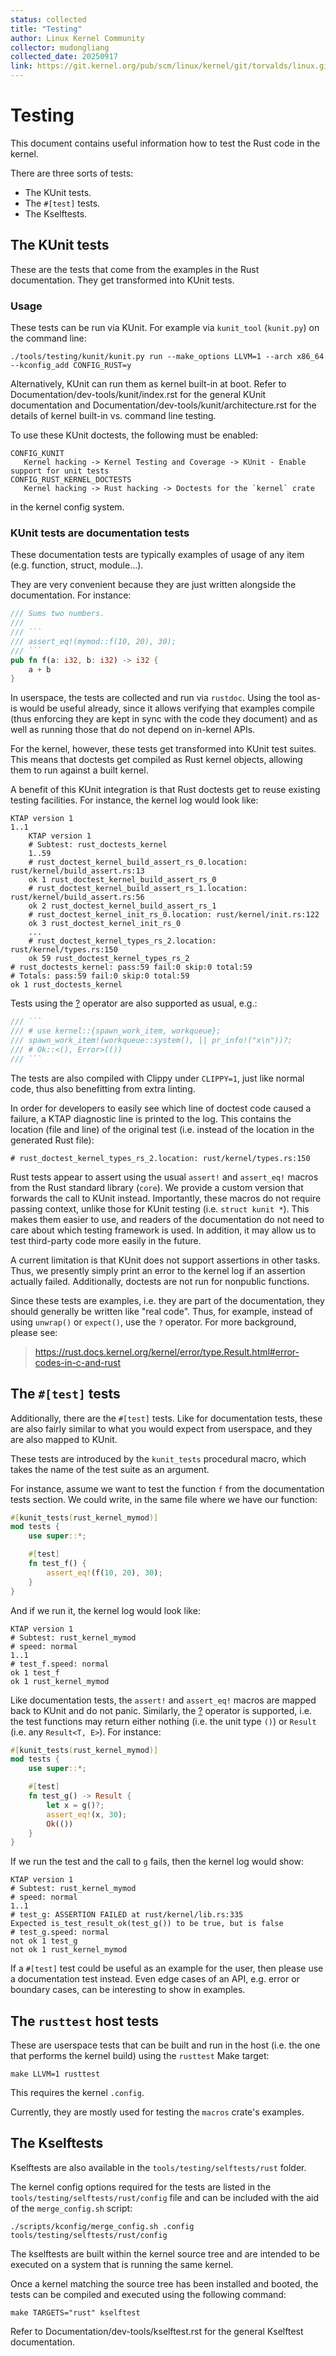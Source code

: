 ```yaml
---
status: collected
title: "Testing"
author: Linux Kernel Community
collector: mudongliang
collected_date: 20250917
link: https://git.kernel.org/pub/scm/linux/kernel/git/torvalds/linux.git/tree/Documentation/rust/testing.rst
---
```


# Testing

This document contains useful information how to test the Rust code in
the kernel.

There are three sorts of tests:

-   The KUnit tests.
-   The `#[test]` tests.
-   The Kselftests.

## The KUnit tests

These are the tests that come from the examples in the Rust
documentation. They get transformed into KUnit tests.

### Usage

These tests can be run via KUnit. For example via `kunit_tool`
(`kunit.py`) on the command line:

    ./tools/testing/kunit/kunit.py run --make_options LLVM=1 --arch x86_64 --kconfig_add CONFIG_RUST=y

Alternatively, KUnit can run them as kernel built-in at boot. Refer to
Documentation/dev-tools/kunit/index.rst for the general KUnit
documentation and Documentation/dev-tools/kunit/architecture.rst for the
details of kernel built-in vs. command line testing.

To use these KUnit doctests, the following must be enabled:

    CONFIG_KUNIT
       Kernel hacking -> Kernel Testing and Coverage -> KUnit - Enable support for unit tests
    CONFIG_RUST_KERNEL_DOCTESTS
       Kernel hacking -> Rust hacking -> Doctests for the `kernel` crate

in the kernel config system.

### KUnit tests are documentation tests

These documentation tests are typically examples of usage of any item
(e.g. function, struct, module\...).

They are very convenient because they are just written alongside the
documentation. For instance:

``` rust
/// Sums two numbers.
///
/// ```
/// assert_eq!(mymod::f(10, 20), 30);
/// ```
pub fn f(a: i32, b: i32) -> i32 {
    a + b
}
```

In userspace, the tests are collected and run via `rustdoc`. Using the
tool as-is would be useful already, since it allows verifying that
examples compile (thus enforcing they are kept in sync with the code
they document) and as well as running those that do not depend on
in-kernel APIs.

For the kernel, however, these tests get transformed into KUnit test
suites. This means that doctests get compiled as Rust kernel objects,
allowing them to run against a built kernel.

A benefit of this KUnit integration is that Rust doctests get to reuse
existing testing facilities. For instance, the kernel log would look
like:

    KTAP version 1
    1..1
        KTAP version 1
        # Subtest: rust_doctests_kernel
        1..59
        # rust_doctest_kernel_build_assert_rs_0.location: rust/kernel/build_assert.rs:13
        ok 1 rust_doctest_kernel_build_assert_rs_0
        # rust_doctest_kernel_build_assert_rs_1.location: rust/kernel/build_assert.rs:56
        ok 2 rust_doctest_kernel_build_assert_rs_1
        # rust_doctest_kernel_init_rs_0.location: rust/kernel/init.rs:122
        ok 3 rust_doctest_kernel_init_rs_0
        ...
        # rust_doctest_kernel_types_rs_2.location: rust/kernel/types.rs:150
        ok 59 rust_doctest_kernel_types_rs_2
    # rust_doctests_kernel: pass:59 fail:0 skip:0 total:59
    # Totals: pass:59 fail:0 skip:0 total:59
    ok 1 rust_doctests_kernel

Tests using the
[?](https://doc.rust-lang.org/reference/expressions/operator-expr.html#the-question-mark-operator)
operator are also supported as usual, e.g.:

``` rust
/// ```
/// # use kernel::{spawn_work_item, workqueue};
/// spawn_work_item!(workqueue::system(), || pr_info!("x\n"))?;
/// # Ok::<(), Error>(())
/// ```
```

The tests are also compiled with Clippy under `CLIPPY=1`, just like
normal code, thus also benefitting from extra linting.

In order for developers to easily see which line of doctest code caused
a failure, a KTAP diagnostic line is printed to the log. This contains
the location (file and line) of the original test (i.e. instead of the
location in the generated Rust file):

    # rust_doctest_kernel_types_rs_2.location: rust/kernel/types.rs:150

Rust tests appear to assert using the usual `assert!` and `assert_eq!`
macros from the Rust standard library (`core`). We provide a custom
version that forwards the call to KUnit instead. Importantly, these
macros do not require passing context, unlike those for KUnit testing
(i.e. `struct kunit *`). This makes them easier to use, and readers of
the documentation do not need to care about which testing framework is
used. In addition, it may allow us to test third-party code more easily
in the future.

A current limitation is that KUnit does not support assertions in other
tasks. Thus, we presently simply print an error to the kernel log if an
assertion actually failed. Additionally, doctests are not run for
nonpublic functions.

Since these tests are examples, i.e. they are part of the documentation,
they should generally be written like \"real code\". Thus, for example,
instead of using `unwrap()` or `expect()`, use the `?` operator. For
more background, please see:

> <https://rust.docs.kernel.org/kernel/error/type.Result.html#error-codes-in-c-and-rust>

## The `#[test]` tests

Additionally, there are the `#[test]` tests. Like for documentation
tests, these are also fairly similar to what you would expect from
userspace, and they are also mapped to KUnit.

These tests are introduced by the `kunit_tests` procedural macro, which
takes the name of the test suite as an argument.

For instance, assume we want to test the function `f` from the
documentation tests section. We could write, in the same file where we
have our function:

``` rust
#[kunit_tests(rust_kernel_mymod)]
mod tests {
    use super::*;

    #[test]
    fn test_f() {
        assert_eq!(f(10, 20), 30);
    }
}
```

And if we run it, the kernel log would look like:

    KTAP version 1
    # Subtest: rust_kernel_mymod
    # speed: normal
    1..1
    # test_f.speed: normal
    ok 1 test_f
    ok 1 rust_kernel_mymod

Like documentation tests, the `assert!` and `assert_eq!` macros are
mapped back to KUnit and do not panic. Similarly, the
[?](https://doc.rust-lang.org/reference/expressions/operator-expr.html#the-question-mark-operator)
operator is supported, i.e. the test functions may return either nothing
(i.e. the unit type `()`) or `Result` (i.e. any `Result<T, E>`). For
instance:

``` rust
#[kunit_tests(rust_kernel_mymod)]
mod tests {
    use super::*;

    #[test]
    fn test_g() -> Result {
        let x = g()?;
        assert_eq!(x, 30);
        Ok(())
    }
}
```

If we run the test and the call to `g` fails, then the kernel log would
show:

    KTAP version 1
    # Subtest: rust_kernel_mymod
    # speed: normal
    1..1
    # test_g: ASSERTION FAILED at rust/kernel/lib.rs:335
    Expected is_test_result_ok(test_g()) to be true, but is false
    # test_g.speed: normal
    not ok 1 test_g
    not ok 1 rust_kernel_mymod

If a `#[test]` test could be useful as an example for the user, then
please use a documentation test instead. Even edge cases of an API, e.g.
error or boundary cases, can be interesting to show in examples.

## The `rusttest` host tests

These are userspace tests that can be built and run in the host (i.e.
the one that performs the kernel build) using the `rusttest` Make
target:

    make LLVM=1 rusttest

This requires the kernel `.config`.

Currently, they are mostly used for testing the `macros` crate\'s
examples.

## The Kselftests

Kselftests are also available in the `tools/testing/selftests/rust`
folder.

The kernel config options required for the tests are listed in the
`tools/testing/selftests/rust/config` file and can be included with the
aid of the `merge_config.sh` script:

    ./scripts/kconfig/merge_config.sh .config tools/testing/selftests/rust/config

The kselftests are built within the kernel source tree and are intended
to be executed on a system that is running the same kernel.

Once a kernel matching the source tree has been installed and booted,
the tests can be compiled and executed using the following command:

    make TARGETS="rust" kselftest

Refer to Documentation/dev-tools/kselftest.rst for the general Kselftest
documentation.
